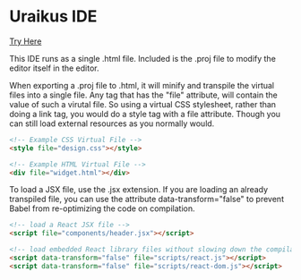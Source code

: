# Uraikus IDE
[Try Here](https://ide.uraik.us/)

This IDE runs as a single .html file. Included is the .proj file to modify the editor itself in the editor.

When exporting a .proj file to .html, it will minify and transpile the virtual files into a single file. Any tag that has the "file" attribute, will 
contain the value of such a virutal file. So using a virtual CSS stylesheet, rather than doing a link tag, you would do a style tag with a file attribute.
Though you can still load external resources as you normally would.

```html
<!-- Example CSS Virtual File -->
<style file="design.css"></style>

<!-- Example HTML Virtual File -->
<div file="widget.html"></div>
```
To load a JSX file, use the .jsx extension. If you are loading an already transpiled file, you can use the attribute data-transform="false" to prevent Babel from re-optimizing the code on compilation.
```html
<!-- load a React JSX file -->
<script file="components/header.jsx"></script>

<!-- load embedded React library files without slowing down the compilation -->
<script data-transform="false" file="scripts/react.js"></script>
<script data-transform="false" file="scripts/react-dom.js"></script>
```
